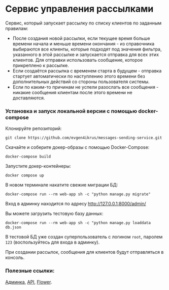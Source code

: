# Сервис управления рассылками

Сервис, который запускает рассылку по списку клиентов по заданным правилам:
- После создания новой рассылки, если текущее время больше времени начала и меньше времени окончания - из справочника выбираются все клиенты, которые подходят под значения фильтра, указанного в этой рассылке и запускается отправка для всех этих клиентов. Для отправки использовать сообщение, которое прикреплено к рассылке.
- Если создаётся рассылка с временем старта в будущем - отправка стартует автоматически по наступлению этого времени без дополнительных действий со стороны пользователя системы.
- Если по каким-то причинам не успели разослать все сообщения - никакие сообщения клиентам после этого времени не доставляются.

### Установка и запуск локальной версии с помощью docker-compose
Клонируйте репозиторий:
```shell
git clone https://github.com/evgen4ikrus/messages-sending-service.git
```
Скачайте и соберите докер-образы с помощью Docker-Сompose:
```shell
docker-compose build
``` 
Запустите докер-контейнеры:
``` shell
docker compose up
```
В новом терминале накатите свежие миграции БД:
```shell
docker-compose run --rm web-app sh -c "python manage.py migrate"
```
Вход в админку находится по адресу http://127.0.0.1:8000/admin/

Вы можете загрузить тестовую базу данных:
```shell
docker-compose run --rm web-app sh -c "python manage.py loaddata db.json
```
В тестовой БД уже создан суперпользователь с логином `root`, паролем `123` (воспользуйтесь для входа в админку).

При создании рассылок, сообщения для клиентов будут отправляться в консоль.

### Полезные ссылки:
[Админка](http://127.0.0.1:8000/admin/), [API](http://127.0.0.1:8000/api/mailings/), [Flower](http://127.0.0.1:5555/).